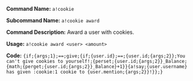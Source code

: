 **Command Name:** `a!cookie`

**Subcommand Name:** `a!cookie award`

**Command Description:**
Award a user with cookies.

**Usage:**
`a!cookie award <user> <amount>`

**Code:**
```{if;{args;1};==;give;{if;{user.id};==;{user.id;{args;2}};You can't give cookies to yourself!;{perset;{user.id;{args;2}}_Balance;{math;{perget;{user.id;{args;2}}_Balance}+1}}{a!say;{user.username} has given :cookie:1 cookie to {user.mention;{args;2}}!}};}```
